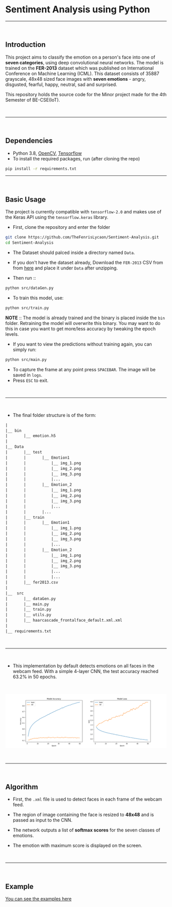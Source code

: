 # Sentiment Analysis using Python

---
<br>

## Introduction

This project aims to classify the emotion on a person's face into one of **seven categories**, using deep convolutional neural networks. The model is trained on the **FER-2013** dataset which was published on International Conference on Machine Learning (ICML). This dataset consists of 35887 grayscale, 48x48 sized face images with **seven emotions** - angry, disgusted, fearful, happy, neutral, sad and surprised.  

This repository holds the source code for the Minor project made for the 4th Semester of BE-CSE(IoT).  
  
<br>

---
<br>

## Dependencies

* Python 3.8, [OpenCV](https://opencv.org/), [Tensorflow](https://www.tensorflow.org/)
* To install the required packages, run (after cloning the repo)

```bash
pip install -r requirements.txt
```

---
<br>


## Basic Usage

The project is currently compatible with `tensorflow-2.0` and makes use of the Keras API using the `tensorflow.keras` library.

* First, clone the repository and enter the folder

```bash
git clone https://github.com/TheFenrisLycaon/Sentiment-Analysis.git
cd Sentiment-Analysis
```

* The Dataset should palced inside a directory named ```Data```.  
* If you don't have the dataset already, Download the ```FER-2013``` CSV from from [here](https://drive.google.com/file/d/1X60B-uR3NtqPd4oosdotpbDgy8KOfUdr/view?usp=sharing) and place it under ```Data``` after unzipping.  

* Then run ::  

```bash
python src/dataGen.py
```

* To train this model, use:  

```bash
python src/train.py
```

**NOTE** :: The model is already trained and the binary is placed inside the ```bin``` folder. Retraining the model will overwrite this binary. You may want to do this in case you want to get more/less accuracy by tweaking the epoch levels.

* If you want to view the predictions without training again, you can simply run:  

```bash
python src/main.py
```

* To capture the frame at any point press `SPACEBAR`. The image will be saved in `logs`.
* Press `ESC` to exit.

<br>

---
<br>

* The final folder structure is of the form:  

```txt
|
|__ bin
|       |__ emotion.h5
|   
|__ Data
|       |__ test
|       |       |__ Emotion1  
|       |           |__ img_1.png 
|       |           |__ img_2.png
|       |           |__ img_3.png 
|       |           |...  
|       |       |__ Emotion_2  
|       |           |__ img_1.png
|       |           |__ img_2.png
|       |           |__ img_3.png
|       |           |...  
|       |       |...  
|       |__ train
|       |       |__ Emotion1  
|       |           |__ img_1.png
|       |           |__ img_2.png  
|       |           |__ img_3.png  
|       |           |...  
|       |       |__ Emotion_2  
|       |           |__ img_1.png
|       |           |__ img_2.png
|       |           |__ img_3.png
|       |           |...  
|       |           |... 
|       |__ fer2013.csv
|   
|__  src
|       |__ dataGen.py
|       |__ main.py
|       |__ train.py
|       |__ utils.py
|       |__ haarcascade_frontalface_default.xml.xml
|   
|__ requirements.txt
```

<br>

---
<br>

* This implementation by default detects emotions on all faces in the webcam feed. With a simple 4-layer CNN, the test accuracy reached 63.2% in 50 epochs.  

<br>

![Accuracy plot](logs/plot.png)

<br>

---
<br>

## Algorithm

* First, the `.xml` file is used to detect faces in each frame of the webcam feed.

* The region of image containing the face is resized to **48x48** and is passed as input to the CNN.

* The network outputs a list of **softmax scores** for the seven classes of emotions.

* The emotion with maximum score is displayed on the screen.  

<br>

---
<br>

## Example

[You can see the examples here](examples.md)
